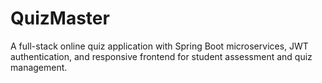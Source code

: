# QuizMaster
A full-stack online quiz application with Spring Boot microservices, JWT authentication, and responsive frontend for student assessment and quiz management.
